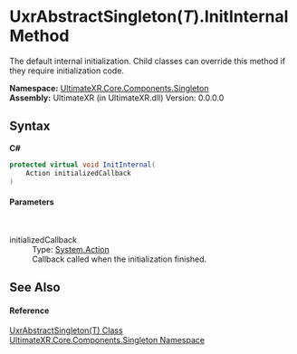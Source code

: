 # UxrAbstractSingleton(*T*).InitInternal Method 
 

The default internal initialization. Child classes can override this method if they require initialization code.

**Namespace:**&nbsp;<a href="N_UltimateXR_Core_Components_Singleton">UltimateXR.Core.Components.Singleton</a><br />**Assembly:**&nbsp;UltimateXR (in UltimateXR.dll) Version: 0.0.0.0

## Syntax

**C#**<br />
``` C#
protected virtual void InitInternal(
	Action initializedCallback
)
```


#### Parameters
&nbsp;<dl><dt>initializedCallback</dt><dd>Type: <a href="https://docs.microsoft.com/dotnet/api/system.action" target="_blank" rel="noopener noreferrer">System.Action</a><br />Callback called when the initialization finished.</dd></dl>

## See Also


#### Reference
<a href="T_UltimateXR_Core_Components_Singleton_UxrAbstractSingleton_1">UxrAbstractSingleton(T) Class</a><br /><a href="N_UltimateXR_Core_Components_Singleton">UltimateXR.Core.Components.Singleton Namespace</a><br />